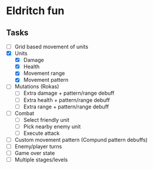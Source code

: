 # Eldritch fun

## Tasks
* [ ] Grid based movement of units
* [x] Units
	*	[x] Damage
	*	[x] Health
	*	[x] Movement range
	*	[x] Movement pattern
* [ ] Mutations (Rokas)
	* [ ] Extra damage + pattern/range debuff
	* [ ] Extra health + pattern/range debuff
	* [ ] Extra range + pattern/range debuff
* [ ] Combat
	* [ ] Select friendly unit
	* [ ] Pick nearby enemy unit
	* [ ] Execute attack
* [ ] Custom movement pattern (Compund pattern debuffs)
* [ ] Enemy/player turns
* [ ] Game over state
* [ ] Multiple stages/levels
